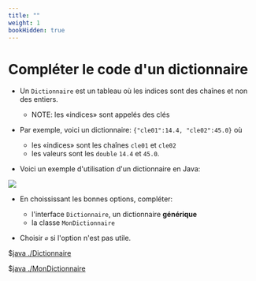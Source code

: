 ```yaml
---
title: ""
weight: 1
bookHidden: true
---
```



<style>
pre > code {
    -webkit-touch-callout: text;
    -webkit-user-select: text;
    -khtml-user-select: text;
    -moz-user-select: text;
    -ms-user-select: text;
    user-select: text;
}
</style>


# Compléter le code d'un dictionnaire

* Un `Dictionnaire` est un tableau où les indices sont des chaînes et non des entiers.
    * NOTE: les «indices» sont appelés des clés
* Par exemple, voici un dictionnaire: `{"cle01":14.4, "cle02":45.0}` où
    * les «indices» sont les chaînes `cle01` et `cle02` 
    * les valeurs sont les `double` `14.4` et `45.0`.

* Voici un exemple d'utilisation d'un dictionnaire en Java:

<img src="https://ciboulot.ca/cegep/420-3C6-MO/modules/03/01/mini_test_theorie/main.png"/>

* En choississant les bonnes options, compléter:
    * l'interface `Dictionnaire`, un dictionnaire **générique**
    * la classe `MonDictionnaire`

* Choisir `∅` si l'option n'est pas utile.

$[java ./Dictionnaire]()

$[java ./MonDictionnaire]()
